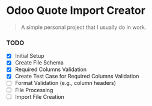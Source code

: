 # Odoo Quote Import Creator

> A simple personal project that I usually do in work.

### TODO

- [x] Initial Setup
- [x] Create File Schema
- [x] Required Columns Validation
- [x] Create Test Case for Required Columns Validation
- [ ] Format Validation (e.g., column headers)
- [ ] File Processing
- [ ] Import File Creation
